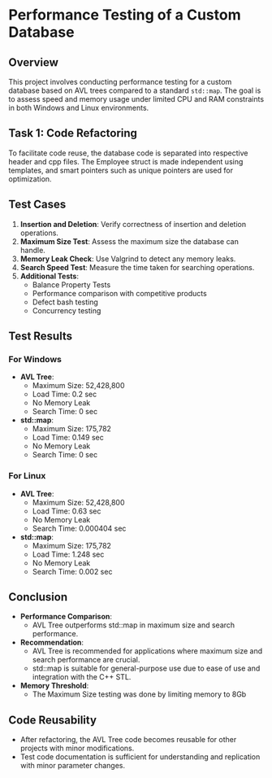 # Performance Testing of a Custom Database

## Overview
This project involves conducting performance testing for a custom database based on AVL trees compared to a standard `std::map`. The goal is to assess speed and memory usage under limited CPU and RAM constraints in both Windows and Linux environments.

## Task 1: Code Refactoring
To facilitate code reuse, the database code is separated into respective header and cpp files. The Employee struct is made independent using templates, and smart pointers such as unique pointers are used for optimization.

## Test Cases
1. **Insertion and Deletion**: Verify correctness of insertion and deletion operations.
2. **Maximum Size Test**: Assess the maximum size the database can handle.
3. **Memory Leak Check**: Use Valgrind to detect any memory leaks.
4. **Search Speed Test**: Measure the time taken for searching operations.
5. **Additional Tests**:
   - Balance Property Tests
   - Performance comparison with competitive products
   - Defect bash testing
   - Concurrency testing

## Test Results
### For Windows
- **AVL Tree**:
  - Maximum Size: 52,428,800
  - Load Time: 0.2 sec
  - No Memory Leak
  - Search Time: 0 sec
- **std::map**:
  - Maximum Size: 175,782
  - Load Time: 0.149 sec
  - No Memory Leak
  - Search Time: 0 sec

### For Linux
- **AVL Tree**:
  - Maximum Size: 52,428,800
  - Load Time: 0.63 sec
  - No Memory Leak
  - Search Time: 0.000404 sec
- **std::map**:
  - Maximum Size: 175,782
  - Load Time: 1.248 sec
  - No Memory Leak
  - Search Time: 0.002 sec

## Conclusion
- **Performance Comparison**:
  - AVL Tree outperforms std::map in maximum size and search performance.
- **Recommendation**:
  - AVL Tree is recommended for applications where maximum size and search performance are crucial.
  - std::map is suitable for general-purpose use due to ease of use and integration with the C++ STL.
- **Memory Threshold**:
  - The Maximum Size testing was done by limiting memory to 8Gb

## Code Reusability
- After refactoring, the AVL Tree code becomes reusable for other projects with minor modifications.
- Test code documentation is sufficient for understanding and replication with minor parameter changes.
